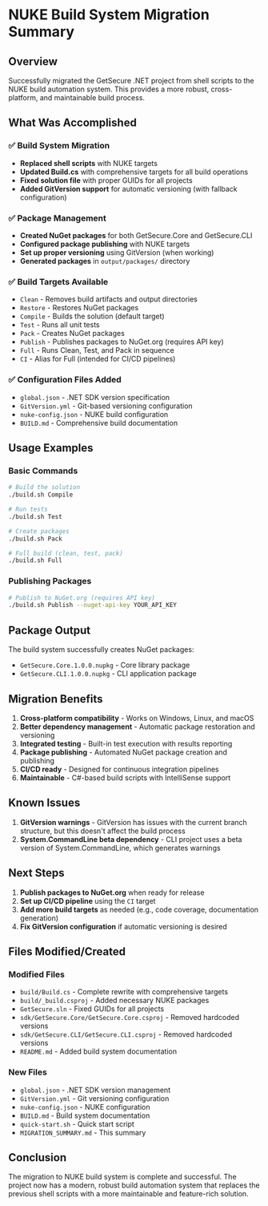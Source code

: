 # NUKE Build System Migration Summary

## Overview

Successfully migrated the GetSecure .NET project from shell scripts to the NUKE build automation system. This provides a more robust, cross-platform, and maintainable build process.

## What Was Accomplished

### ✅ Build System Migration
- **Replaced shell scripts** with NUKE targets
- **Updated Build.cs** with comprehensive targets for all build operations
- **Fixed solution file** with proper GUIDs for all projects
- **Added GitVersion support** for automatic versioning (with fallback configuration)

### ✅ Package Management
- **Created NuGet packages** for both GetSecure.Core and GetSecure.CLI
- **Configured package publishing** with NUKE targets
- **Set up proper versioning** using GitVersion (when working)
- **Generated packages** in `output/packages/` directory

### ✅ Build Targets Available
- `Clean` - Removes build artifacts and output directories
- `Restore` - Restores NuGet packages
- `Compile` - Builds the solution (default target)
- `Test` - Runs all unit tests
- `Pack` - Creates NuGet packages
- `Publish` - Publishes packages to NuGet.org (requires API key)
- `Full` - Runs Clean, Test, and Pack in sequence
- `CI` - Alias for Full (intended for CI/CD pipelines)

### ✅ Configuration Files Added
- `global.json` - .NET SDK version specification
- `GitVersion.yml` - Git-based versioning configuration
- `nuke-config.json` - NUKE build configuration
- `BUILD.md` - Comprehensive build documentation

## Usage Examples

### Basic Commands
```bash
# Build the solution
./build.sh Compile

# Run tests
./build.sh Test

# Create packages
./build.sh Pack

# Full build (clean, test, pack)
./build.sh Full
```

### Publishing Packages
```bash
# Publish to NuGet.org (requires API key)
./build.sh Publish --nuget-api-key YOUR_API_KEY
```

## Package Output

The build system successfully creates NuGet packages:
- `GetSecure.Core.1.0.0.nupkg` - Core library package
- `GetSecure.CLI.1.0.0.nupkg` - CLI application package

## Migration Benefits

1. **Cross-platform compatibility** - Works on Windows, Linux, and macOS
2. **Better dependency management** - Automatic package restoration and versioning
3. **Integrated testing** - Built-in test execution with results reporting
4. **Package publishing** - Automated NuGet package creation and publishing
5. **CI/CD ready** - Designed for continuous integration pipelines
6. **Maintainable** - C#-based build scripts with IntelliSense support

## Known Issues

1. **GitVersion warnings** - GitVersion has issues with the current branch structure, but this doesn't affect the build process
2. **System.CommandLine beta dependency** - CLI project uses a beta version of System.CommandLine, which generates warnings

## Next Steps

1. **Publish packages to NuGet.org** when ready for release
2. **Set up CI/CD pipeline** using the `CI` target
3. **Add more build targets** as needed (e.g., code coverage, documentation generation)
4. **Fix GitVersion configuration** if automatic versioning is desired

## Files Modified/Created

### Modified Files
- `build/Build.cs` - Complete rewrite with comprehensive targets
- `build/_build.csproj` - Added necessary NUKE packages
- `GetSecure.sln` - Fixed GUIDs for all projects
- `sdk/GetSecure.Core/GetSecure.Core.csproj` - Removed hardcoded versions
- `sdk/GetSecure.CLI/GetSecure.CLI.csproj` - Removed hardcoded versions
- `README.md` - Added build system documentation

### New Files
- `global.json` - .NET SDK version management
- `GitVersion.yml` - Git versioning configuration
- `nuke-config.json` - NUKE configuration
- `BUILD.md` - Build system documentation
- `quick-start.sh` - Quick start script
- `MIGRATION_SUMMARY.md` - This summary

## Conclusion

The migration to NUKE build system is complete and successful. The project now has a modern, robust build automation system that replaces the previous shell scripts with a more maintainable and feature-rich solution.
